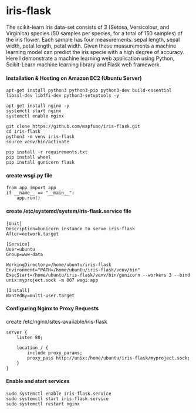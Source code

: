 # iris-flask

The scikit-learn Iris data-set consists of 3 (Setosa, Versicolour, and Virginica) species (50 samples per species, for a total of 150 samples) of the iris flower. Each sample has four measurements: sepal length, sepal width, petal length, petal width. Given these measurements a machine learning model can predict the iris specie with a high degree of accuracy. Here I demonstrate a machine learning web application using Python, Scikit-Learn machine learning library and Flask web framework.

#### Installation & Hosting on Amazon EC2 (Ubuntu Server)

    apt-get install python3 python3-pip python3-dev build-essential libssl-dev libffi-dev python3-setuptools -y

    apt-get install nginx -y
    systemctl start nginx
    systemctl enable nginx

    git clone https://github.com/mapfumo/iris-flask.git
    cd iris-flask
    python3 -m venv iris-flask
    source venv/bin/activate

    pip install -r requirements.txt
    pip install wheel
    pip install gunicorn flask

#### create wsgi.py file

    from app import app
    if __name__ == "__main__":
        app.run()

#### create /etc/systemd/system/iris-flask.service file

    [Unit]
    Description=Gunicorn instance to serve iris-flask
    After=network.target

    [Service]
    User=ubuntu
    Group=www-data

    WorkingDirectory=/home/ubuntu/iris-flask
    Environment="PATH=/home/ubuntu/iris-flask/venv/bin"
    ExecStart=/home/ubuntu/iris-flask/venv/bin/gunicorn --workers 3 --bind unix:myproject.sock -m 007 wsgi:app

    [Install]
    WantedBy=multi-user.target

#### Configuring Nginx to Proxy Requests

create /etc/nginx/sites-available/iris-flask

    server {
        listen 80;

        location / {
            include proxy_params;
            proxy_pass http://unix:/home/ubuntu/iris-flask/myproject.sock;
        }
    }

#### Enable and start services

    sudo systemctl enable iris-flask.service
    sudo systemctl start iris-flask.service
    sudo systemctl restart nginx 
